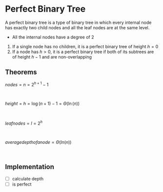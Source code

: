 # Perfect Binary Tree

A perfect binary tree is a type of binary tree in which every internal node has exactly two child nodes and all the leaf nodes are at the same level.

* All the internal nodes have a degree of 2

1. If a single node has no children, it is a perfect binary tree of height $h = 0$ 
2. If a node has $h > 0$, it is a perfect binary tree if both of its subtrees are of height $h - 1$ and are non-overlapping

## Theorems

$nodes = n = 2^{h + 1} - 1$

<br>

$height = h = \log(n + 1) - 1 = \Theta(\ln(n))$

<br>

$leaf nodes = l = 2^h$

<br>

$average depth of a node = \Theta(ln(n))$

<br>

## Implementation

* [ ] calculate depth
* [ ] is perfect
